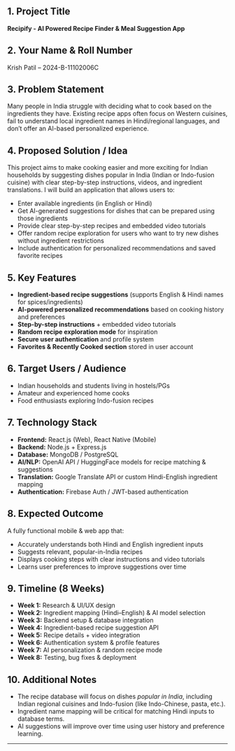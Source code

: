 ## 1. Project Title  
**Recipify - AI Powered Recipe Finder & Meal Suggestion App**

## 2. Your Name & Roll Number  
Krish Patil – 2024-B-11102006C

## 3. Problem Statement  
Many people in India struggle with deciding what to cook based on the ingredients they have. Existing recipe apps often focus on Western cuisines, fail to understand local ingredient names in Hindi/regional languages, and don’t offer an AI-based personalized experience.  

## 4. Proposed Solution / Idea  
This project aims to make cooking easier and more exciting for Indian households by suggesting dishes popular in India (Indian or Indo-fusion cuisine) with clear step-by-step instructions, videos, and ingredient translations.
I will build an application that allows users to:  
- Enter available ingredients (in English or Hindi)  
- Get AI-generated suggestions for dishes that can be prepared using those ingredients  
- Provide clear step-by-step recipes and embedded video tutorials  
- Offer random recipe exploration for users who want to try new dishes without ingredient restrictions  
- Include authentication for personalized recommendations and saved favorite recipes

## 5. Key Features  
- **Ingredient-based recipe suggestions** (supports English & Hindi names for spices/ingredients)  
- **AI-powered personalized recommendations** based on cooking history and preferences  
- **Step-by-step instructions** + embedded video tutorials  
- **Random recipe exploration mode** for inspiration  
- **Secure user authentication** and profile system  
- **Favorites & Recently Cooked section** stored in user account

## 6. Target Users / Audience  
- Indian households and students living in hostels/PGs  
- Amateur and experienced home cooks  
- Food enthusiasts exploring Indo-fusion recipes

## 7. Technology Stack  
- **Frontend:** React.js (Web), React Native (Mobile)  
- **Backend:** Node.js + Express.js  
- **Database:** MongoDB / PostgreSQL  
- **AI/NLP:** OpenAI API / HuggingFace models for recipe matching & suggestions  
- **Translation:** Google Translate API or custom Hindi-English ingredient mapping  
- **Authentication:** Firebase Auth / JWT-based authentication

## 8. Expected Outcome  
A fully functional mobile & web app that:  
- Accurately understands both Hindi and English ingredient inputs  
- Suggests relevant, popular-in-India recipes  
- Displays cooking steps with clear instructions and video tutorials  
- Learns user preferences to improve suggestions over time

## 9. Timeline (8 Weeks)  
- **Week 1:** Research & UI/UX design  
- **Week 2:** Ingredient mapping (Hindi–English) & AI model selection  
- **Week 3:** Backend setup & database integration  
- **Week 4:** Ingredient-based recipe suggestion API  
- **Week 5:** Recipe details + video integration  
- **Week 6:** Authentication system & profile features  
- **Week 7:** AI personalization & random recipe mode  
- **Week 8:** Testing, bug fixes & deployment

## 10. Additional Notes  
- The recipe database will focus on dishes *popular in India*, including Indian regional cuisines and Indo-fusion (like Indo-Chinese, pasta, etc.).  
- Ingredient name mapping will be critical for matching Hindi inputs to database terms.  
- AI suggestions will improve over time using user history and preference learning.

---

